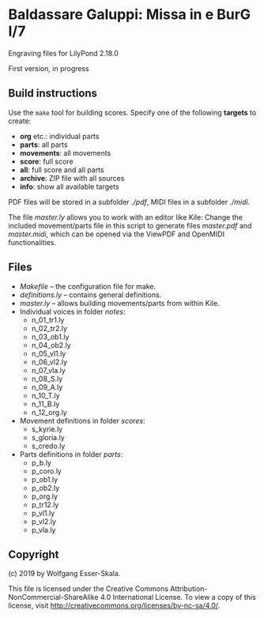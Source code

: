 # Baldassare Galuppi: Missa in e BurG I/7

Engraving files for LilyPond 2.18.0

First version, in progress


## Build instructions

Use the `make` tool for building scores. Specify one of the following **targets** to create:

* **org** etc.: individual parts
* **parts**: all parts
* **movements**: all movements
* **score**: full score
* **all**: full score and all parts
* **archive**: ZIP file with all sources
* **info**: show all available targets

PDF files will be stored in a subfolder *./pdf*, MIDI files in a subfolder *./midi*.

The file *master.ly* allows you to work with an editor like Kile: Change the included movement/parts file in this script to generate files *master.pdf* and *master.midi*, which can be opened via the ViewPDF and OpenMIDI functionalities.


## Files

* *Makefile* – the configuration file for make.
* *definitions.ly* – contains general definitions.
* *master.ly* – allows building movements/parts from within Kile.
* Individual voices in folder *notes*:
    * n_01_tr1.ly
    * n_02_tr2.ly
    * n_03_ob1.ly
    * n_04_ob2.ly
    * n_05_vl1.ly
    * n_06_vl2.ly
    * n_07_vla.ly
    * n_08_S.ly
    * n_09_A.ly
    * n_10_T.ly
    * n_11_B.ly
    * n_12_org.ly
* Movement definitions in folder *scores*:
    * s_kyrie.ly
    * s_gloria.ly
    * s_credo.ly
* Parts definitions in folder *parts*:
    * p_b.ly
    * p_coro.ly
    * p_ob1.ly
    * p_ob2.ly
    * p_org.ly
    * p_tr12.ly
    * p_vl1.ly
    * p_vl2.ly
    * p_vla.ly


## Copyright

(c) 2019 by Wolfgang Esser-Skala.

This file is licensed under the Creative Commons Attribution-NonCommercial-ShareAlike 4.0 International License.
To view a copy of this license, visit http://creativecommons.org/licenses/by-nc-sa/4.0/.
